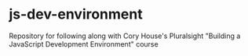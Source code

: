 # js-dev-environment
Repository for following along with Cory House's Pluralsight "Building a JavaScript Development Environment" course
